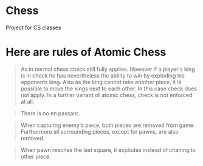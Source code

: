# Chess
Project for CS classes

# Here are rules of Atomic Chess
> As in normal chess check still fully applies. However if a player's king is in check he has nevertheless the ability to win by exploding his opponents king. Also as the king cannot take another piece, it is possible to move the kings next to each other. In this case check does not apply. In a further variant of atomic chess, check is not enforced at all.
    
> There is no en passant.

> When capturing enemy's piece, both pieces are removed from game. Furthermore all surrounding pieces, except for pawns, are also removed.

> When pawn reaches the last square, it explodes instead of chaning to other piece.
